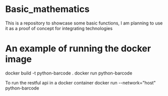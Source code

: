 # Basic_mathematics
This is a repository to showcase some basic functions, I am planning to use it as a proof of concept for integrating technologies

# An example of running the docker image
docker build -t python-barcode .
docker run python-barcode

To run the restful api in a docker container
docker run --network="host" python-barcode